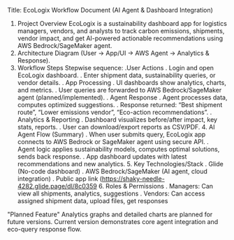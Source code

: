 Title:
EcoLogix Workflow Document (AI Agent & Dashboard Integration)
1. Project Overview
EcoLogix is a sustainability dashboard app for logistics managers, vendors, and analysts to track carbon emissions, shipments, vendor impact, and get AI-powered actionable recommendations using AWS Bedrock/SageMaker agent.
2. Architecture Diagram
(User → App/UI → AWS Agent → Analytics & Response).
3. Workflow Steps
Stepwise sequence:
.User Actions
  . Login and open EcoLogix dashboard.
   . Enter shipment data, sustainability queries, or vendor details.
. App Processing
     . UI dashboards show analytics, charts, and metrics.
      . User queries are forwarded to AWS Bedrock/SageMaker agent (planned/implemented).
. Agent Response
   . Agent processes data, computes optimized suggestions.
   . Response returned: “Best shipment route”, “Lower emissions vendor”, “Eco-action recommendations”.
. Analytics & Reporting
   . Dashboard visualizes before/after impact, key stats, reports.
   . User can download/export reports as CSV/PDF.
   4. AI Agent Flow (Summary)
       . When user submits query, EcoLogix app connects to AWS Bedrock or SageMaker agent using secure API.
       . Agent logic applies sustainability models, computes optimal solutions, sends back response.
       . App dashboard updates with latest recommendations and new analytics.
   5. Key Technologies/Stack
        . Glide (No-code dashboard)
        . AWS Bedrock/SageMaker (AI agent, cloud integration)
        . Public app link (https://shaky-needle-4282.glide.page/dl/8c0359
   6. Roles & Permissions
       . Managers: Can view all shipments, analytics, suggestions
       . Vendors: Can access assigned shipment data, upload files, get responses

"Planned Feature"
Analytics graphs and detailed charts are planned for future versions. Current version demonstrates core agent integration and eco-query response flow.
